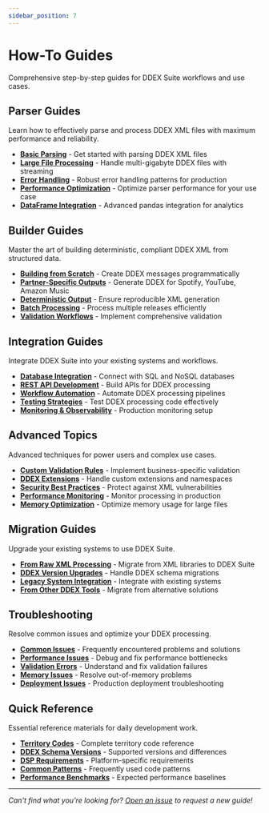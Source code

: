 ```yaml
---
sidebar_position: 7
---
```


# How-To Guides

Comprehensive step-by-step guides for DDEX Suite workflows and use cases.

## Parser Guides

Learn how to effectively parse and process DDEX XML files with maximum performance and reliability.

- **[Basic Parsing](./parser/basic-parsing)** - Get started with parsing DDEX XML files
- **[Large File Processing](./parser/large-files)** - Handle multi-gigabyte DDEX files with streaming
- **[Error Handling](./parser/error-handling)** - Robust error handling patterns for production
- **[Performance Optimization](./parser/performance)** - Optimize parser performance for your use case
- **[DataFrame Integration](./parser/dataframes)** - Advanced pandas integration for analytics

## Builder Guides

Master the art of building deterministic, compliant DDEX XML from structured data.

- **[Building from Scratch](./builder/from-scratch)** - Create DDEX messages programmatically
- **[Partner-Specific Outputs](./builder/partner-outputs)** - Generate DDEX for Spotify, YouTube, Amazon Music
- **[Deterministic Output](./builder/deterministic)** - Ensure reproducible XML generation
- **[Batch Processing](./builder/batch-processing)** - Process multiple releases efficiently
- **[Validation Workflows](./builder/validation)** - Implement comprehensive validation

## Integration Guides

Integrate DDEX Suite into your existing systems and workflows.

- **[Database Integration](./integration/database)** - Connect with SQL and NoSQL databases
- **[REST API Development](./integration/rest-api)** - Build APIs for DDEX processing
- **[Workflow Automation](./integration/automation)** - Automate DDEX processing pipelines  
- **[Testing Strategies](./integration/testing)** - Test DDEX processing code effectively
- **[Monitoring & Observability](./integration/monitoring)** - Production monitoring setup

## Advanced Topics

Advanced techniques for power users and complex use cases.

- **[Custom Validation Rules](./advanced/validation-rules)** - Implement business-specific validation
- **[DDEX Extensions](./advanced/extensions)** - Handle custom extensions and namespaces
- **[Security Best Practices](./advanced/security)** - Protect against XML vulnerabilities
- **[Performance Monitoring](./advanced/performance-monitoring)** - Monitor processing in production
- **[Memory Optimization](./advanced/memory)** - Optimize memory usage for large files

## Migration Guides

Upgrade your existing systems to use DDEX Suite.

- **[From Raw XML Processing](./migration/from-xml)** - Migrate from XML libraries to DDEX Suite  
- **[DDEX Version Upgrades](./migration/version-upgrades)** - Handle DDEX schema migrations
- **[Legacy System Integration](./migration/legacy-systems)** - Integrate with existing systems
- **[From Other DDEX Tools](./migration/from-other-tools)** - Migrate from alternative solutions

## Troubleshooting

Resolve common issues and optimize your DDEX processing.

- **[Common Issues](./troubleshooting/common-issues)** - Frequently encountered problems and solutions
- **[Performance Issues](./troubleshooting/performance)** - Debug and fix performance bottlenecks  
- **[Validation Errors](./troubleshooting/validation-errors)** - Understand and fix validation failures
- **[Memory Issues](./troubleshooting/memory)** - Resolve out-of-memory problems
- **[Deployment Issues](./troubleshooting/deployment)** - Production deployment troubleshooting

## Quick Reference

Essential reference materials for daily development work.

- **[Territory Codes](./reference/territory-codes)** - Complete territory code reference
- **[DDEX Schema Versions](./reference/schema-versions)** - Supported versions and differences
- **[DSP Requirements](./reference/dsp-requirements)** - Platform-specific requirements
- **[Common Patterns](./reference/patterns)** - Frequently used code patterns
- **[Performance Benchmarks](./reference/benchmarks)** - Expected performance baselines

---

*Can't find what you're looking for? [Open an issue](https://github.com/daddykev/ddex-suite/issues) to request a new guide!*